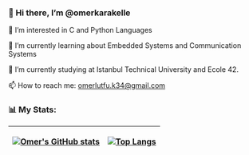 <h3>👋 Hi there, I’m @omerkarakelle</h3>

👀 I’m interested in C and Python Languages

🌱 I’m currently learning about Embedded Systems and Communication Systems

🏫 I’m currently studying at Istanbul Technical University and Ecole 42.

📫 How to reach me: omerlutfu.k34@gmail.com

<h3>📊 My Stats:</h3>
<table>
  <thead>
<tr>
  <th align="center">
    
[![Omer's GitHub stats](https://github-readme-stats.vercel.app/api?username=omerkarakelle&show_icons=true&theme=midnight-purple)](https://github.com/anuraghazra/github-readme-stats)
  </th>
  
  <th align="center">
    
[![Top Langs](https://github-readme-stats.vercel.app/api/top-langs/?username=omerkarakelle&theme=midnight-purple)](https://github.com/anuraghazra/github-readme-stats)
  </th>
  </tr>
    </thead>
  </table>
  
